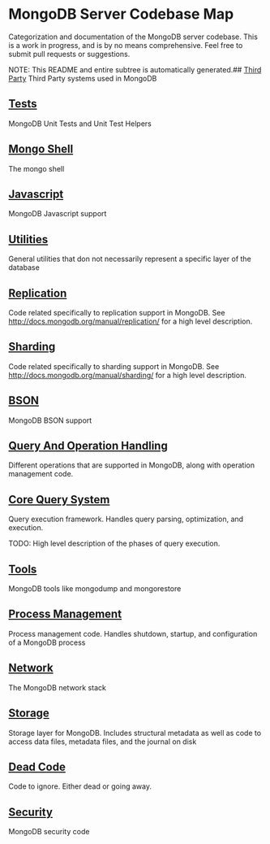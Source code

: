 # MongoDB Server Codebase Map
Categorization and documentation of the MongoDB server codebase.  This is a work in progress, and is by no means comprehensive.  Feel free to submit pull requests or suggestions.

NOTE:  This README and entire subtree is automatically generated.## [Third Party](third\_party)
Third Party systems used in MongoDB

## [Tests](tests)
MongoDB Unit Tests and Unit Test Helpers

## [Mongo Shell](mongo\_shell)
The mongo shell

## [Javascript](javascript)
MongoDB Javascript support

## [Utilities](utilities)
General utilities that don not necessarily represent a specific layer of the database

## [Replication](replication)
Code related specifically to replication support in MongoDB.  See http://docs.mongodb.org/manual/replication/ for a high level description.

## [Sharding](sharding)
Code related specifically to sharding support in MongoDB.  See http://docs.mongodb.org/manual/sharding/ for a high level description.

## [BSON](bson)
MongoDB BSON support

## [Query And Operation Handling](query\_and\_operation\_handling)
Different operations that are supported in MongoDB, along with operation management code.

## [Core Query System](core\_query\_system)
Query execution framework.  Handles query parsing, optimization, and execution.

TODO: High level description of the phases of query execution.

## [Tools](tools)
MongoDB tools like mongodump and mongorestore

## [Process Management](process\_management)
Process management code.  Handles shutdown, startup, and configuration of a MongoDB process

## [Network](network)
The MongoDB network stack

## [Storage](storage)
Storage layer for MongoDB.  Includes structural metadata as well as code to access data files, metadata files, and the journal on disk

## [Dead Code](dead\_code)
Code to ignore.  Either dead or going away.

## [Security](security)
MongoDB security code

